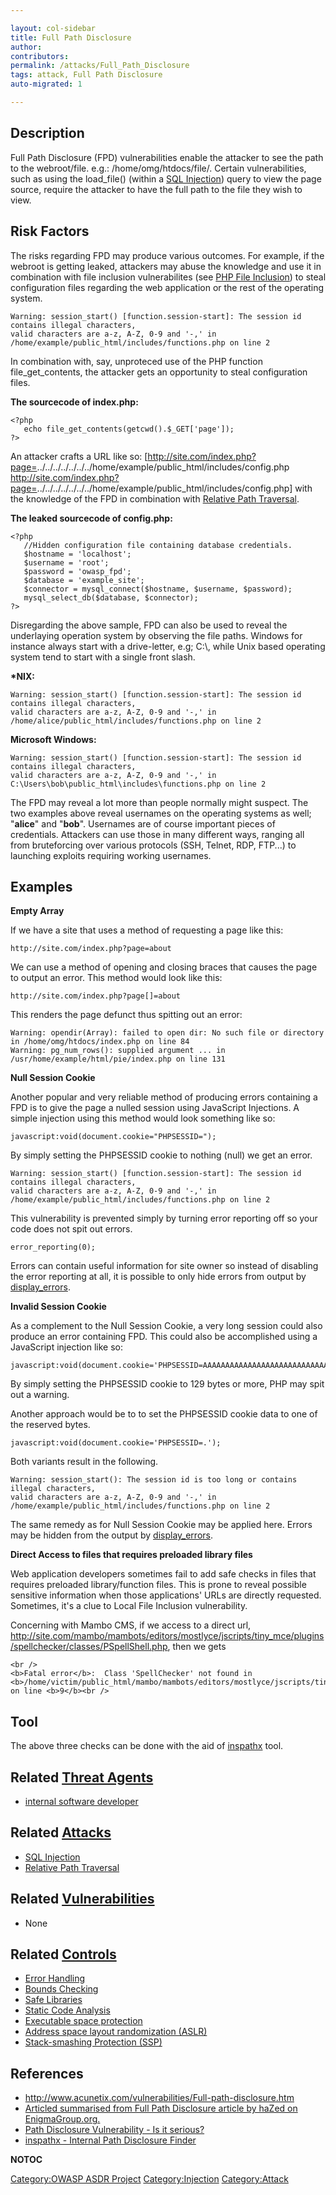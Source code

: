 ```yaml
---

layout: col-sidebar
title: Full Path Disclosure
author: 
contributors: 
permalink: /attacks/Full_Path_Disclosure
tags: attack, Full Path Disclosure
auto-migrated: 1

---
```


## Description

Full Path Disclosure (FPD) vulnerabilities enable the attacker to see
the path to the webroot/file. e.g.: /home/omg/htdocs/file/. Certain
vulnerabilities, such as using the load_file() (within a [SQL
Injection](SQL_Injection "wikilink")) query to view the page source,
require the attacker to have the full path to the file they wish to
view.

## Risk Factors

The risks regarding FPD may produce various outcomes. For example, if
the webroot is getting leaked, attackers may abuse the knowledge and use
it in combination with file inclusion vulnerabilites (see [PHP File
Inclusion](https://www.owasp.org/index.php/PHP_File_Inclusion)) to steal
configuration files regarding the web application or the rest of the
operating system.

    Warning: session_start() [function.session-start]: The session id contains illegal characters,
    valid characters are a-z, A-Z, 0-9 and '-,' in /home/example/public_html/includes/functions.php on line 2

In combination with, say, unproteced use of the PHP function
file_get_contents, the attacker gets an opportunity to steal
configuration files.

**The sourcecode of index.php:**

    <?php
       echo file_get_contents(getcwd().$_GET['page']);
    ?>

An attacker crafts a URL like so:
\[<http://site.com/index.php?page=>../../../../../../../home/example/public_html/includes/config.php
<http://site.com/index.php?page=>../../../../../../../home/example/public_html/includes/config.php\]
with the knowledge of the FPD in combination with [Relative Path
Traversal](https://www.owasp.org/index.php/Relative_Path_Traversal).

**The leaked sourcecode of config.php:**

    <?php
       //Hidden configuration file containing database credentials.
       $hostname = 'localhost';
       $username = 'root';
       $password = 'owasp_fpd';
       $database = 'example_site';
       $connector = mysql_connect($hostname, $username, $password);
       mysql_select_db($database, $connector);
    ?>

Disregarding the above sample, FPD can also be used to reveal the
underlaying operation system by observing the file paths. Windows for
instance always start with a drive-letter, e.g; C:\\, while Unix based
operating system tend to start with a single front slash.

**\*NIX:**

    Warning: session_start() [function.session-start]: The session id contains illegal characters,
    valid characters are a-z, A-Z, 0-9 and '-,' in /home/alice/public_html/includes/functions.php on line 2

**Microsoft Windows:**

    Warning: session_start() [function.session-start]: The session id contains illegal characters,
    valid characters are a-z, A-Z, 0-9 and '-,' in C:\Users\bob\public_html\includes\functions.php on line 2

The FPD may reveal a lot more than people normally might suspect. The
two examples above reveal usernames on the operating systems as well;
"**alice**" and "**bob**". Usernames are of course important pieces of
credentials. Attackers can use those in many different ways, ranging all
from bruteforcing over various protocols (SSH, Telnet, RDP, FTP...) to
launching exploits requiring working usernames.

## Examples

**Empty Array**

If we have a site that uses a method of requesting a page like this:

    http://site.com/index.php?page=about

We can use a method of opening and closing braces that causes the page
to output an error. This method would look like this:

    http://site.com/index.php?page[]=about

This renders the page defunct thus spitting out an error:

    Warning: opendir(Array): failed to open dir: No such file or directory in /home/omg/htdocs/index.php on line 84
    Warning: pg_num_rows(): supplied argument ... in /usr/home/example/html/pie/index.php on line 131

**Null Session Cookie**

Another popular and very reliable method of producing errors containing
a FPD is to give the page a nulled session using JavaScript Injections.
A simple injection using this method would look something like so:

    javascript:void(document.cookie="PHPSESSID=");

By simply setting the PHPSESSID cookie to nothing (null) we get an
error.

    Warning: session_start() [function.session-start]: The session id contains illegal characters,
    valid characters are a-z, A-Z, 0-9 and '-,' in /home/example/public_html/includes/functions.php on line 2

This vulnerability is prevented simply by turning error reporting off so
your code does not spit out errors.

    error_reporting(0);

Errors can contain useful information for site owner so instead of
disabling the error reporting at all, it is possible to only hide errors
from output by
[display_errors](http://www.php.net/errorfunc.configuration#ini.display-errors).

**Invalid Session Cookie**

As a complement to the Null Session Cookie, a very long session could
also produce an error containing FPD. This could also be accomplished
using a JavaScript injection like so:

    javascript:void(document.cookie='PHPSESSID=AAAAAAAAAAAAAAAAAAAAAAAAAAAAAAAAAAAAAAAAAAAAAAAAAAAAAAAAAAAAAAAAAAAAAAAAAAAAAAAAAAAAAAAAAAAAAAAAAAAAAAAAAAAAAAAAAAAAAAAAAAAAAAAAA');

By simply setting the PHPSESSID cookie to 129 bytes or more, PHP may
spit out a warning.

Another approach would be to to set the PHPSESSID cookie data to one of
the reserved bytes.

    javascript:void(document.cookie='PHPSESSID=.');

Both variants result in the following.

    Warning: session_start(): The session id is too long or contains illegal characters,
    valid characters are a-z, A-Z, 0-9 and '-,' in /home/example/public_html/includes/functions.php on line 2

The same remedy as for Null Session Cookie may be applied here. Errors
may be hidden from the output by
[display_errors](http://www.php.net/errorfunc.configuration#ini.display-errors).

**Direct Access to files that requires preloaded library files**

Web application developers sometimes fail to add safe checks in files
that requires preloaded library/function files. This is prone to reveal
possible sensitive information when those applications' URLs are
directly requested. Sometimes, it's a clue to Local File Inclusion
vulnerability.

Concerning with Mambo CMS, if we access to a direct url,
<http://site.com/mambo/mambots/editors/mostlyce/jscripts/tiny_mce/plugins/spellchecker/classes/PSpellShell.php>,
then we gets

    <br />
    <b>Fatal error</b>:  Class 'SpellChecker' not found in <b>/home/victim/public_html/mambo/mambots/editors/mostlyce/jscripts/tiny_mce/plugins/spellchecker/classes/PSpellShell.php</b> on line <b>9</b><br />

## Tool

The above three checks can be done with the aid of
[inspathx](https://code.google.com/p/inspathx/) tool.

## Related [Threat Agents](Threat_Agents "wikilink")

  - [internal software
    developer](internal_software_developer "wikilink")

## Related [Attacks](Attacks "wikilink")

  - [SQL Injection](SQL_Injection "wikilink")
  - [Relative Path Traversal](Relative_Path_Traversal "wikilink")

## Related [Vulnerabilities](https://owasp.org/www-community/vulnerabilities/)

  - None

## Related [Controls](Controls "wikilink")

  - [Error Handling](Error_Handling "wikilink")
  - [Bounds Checking](Bounds_Checking "wikilink")
  - [Safe Libraries](Safe_Libraries "wikilink")
  - [Static Code Analysis](Static_Code_Analysis "wikilink")
  - [Executable space
    protection](Executable_space_protection "wikilink")
  - [Address space layout randomization
    (ASLR)](Address_space_layout_randomization_\(ASLR\) "wikilink")
  - [Stack-smashing Protection
    (SSP)](Stack-smashing_Protection_\(SSP\) "wikilink")

## References

  - <http://www.acunetix.com/vulnerabilities/Full-path-disclosure.htm>
  - [Articled summarised from Full Path Disclosure article by haZed on
    EnigmaGroup.org.](http://www.enigmagroup.org/)
  - [Path Disclosure Vulnerability - Is it
    serious?](http://yehg.net/lab/pr0js/view.php/path_disclosure_vulnerability.txt)
  - [inspathx - Internal Path Disclosure
    Finder](http://yehg.net/lab/pr0js/files.php/inspath.zip)

__NOTOC__

[Category:OWASP ASDR Project](Category:OWASP_ASDR_Project "wikilink")
[Category:Injection](Category:Injection "wikilink")
[Category:Attack](Category:Attack "wikilink")